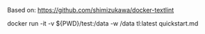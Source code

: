 Based on: https://github.com/shimizukawa/docker-textlint

docker run -it -v ${PWD}/test:/data -w /data tl:latest quickstart.md
